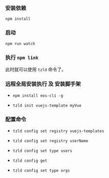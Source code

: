 ### 安装依赖

`npm install`

### 启动

`npm run watch`

### 执行 `npm link`

此时就可以使用 `tzld` 命令了。


### 远程全局安装执行 及 安装脚手架
- `npm install eos-cli -g`

- `tzld init vuejs-template myVue`

### 配置命令

- `tzld config set registry vuejs-templates`
- `tzld config set registry userName`
- `tzld config set type users`

- `tzld config get`
- `tzld config set type orgs`


